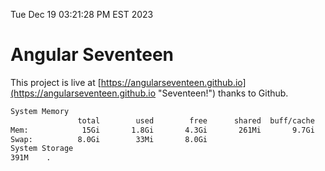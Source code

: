 Tue Dec 19 03:21:28 PM EST 2023

# Angular Seventeen


This project is live at [https://angularseventeen.github.io](https://angularseventeen.github.io "Seventeen!") thanks to Github.

```bash
System Memory
               total        used        free      shared  buff/cache   available
Mem:            15Gi       1.8Gi       4.3Gi       261Mi       9.7Gi        13Gi
Swap:          8.0Gi        33Mi       8.0Gi
System Storage
391M	.
```
```bash
